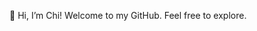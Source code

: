 👋 Hi, I’m Chi! Welcome to my GitHub. Feel free to explore.

<!---
chii-vu/chii-vu is a ✨ special ✨ repository because its `README.md` (this file) appears on your GitHub profile.
You can click the Preview link to take a look at your changes.
--->
